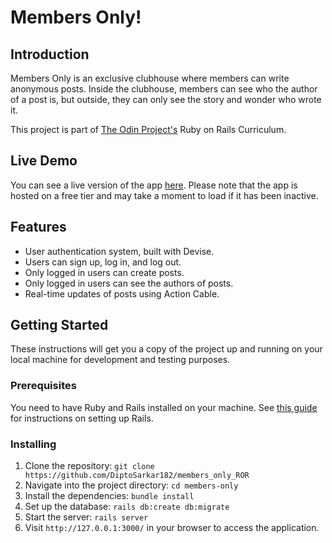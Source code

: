 # Members Only!

## Introduction

Members Only is an exclusive clubhouse where members can write anonymous posts. Inside the clubhouse, members can see who the author of a post is, but outside, they can only see the story and wonder who wrote it.

This project is part of [The Odin Project's](https://www.theodinproject.com/) Ruby on Rails Curriculum.

## Live Demo

You can see a live version of the app [here](https://members-only-ror.onrender.com).
Please note that the app is hosted on a free tier and may take a moment to load if it has been inactive.

## Features

- User authentication system, built with Devise.
- Users can sign up, log in, and log out.
- Only logged in users can create posts.
- Only logged in users can see the authors of posts.
- Real-time updates of posts using Action Cable.

## Getting Started

These instructions will get you a copy of the project up and running on your local machine for development and testing purposes.

### Prerequisites

You need to have Ruby and Rails installed on your machine. See [this guide](https://guides.rubyonrails.org/getting_started.html#creating-a-new-rails-project-installing-rails) for instructions on setting up Rails.

### Installing

1. Clone the repository: `git clone https://github.com/DiptoSarkar182/members_only_ROR`
2. Navigate into the project directory: `cd members-only`
3. Install the dependencies: `bundle install`
4. Set up the database: `rails db:create db:migrate`
5. Start the server: `rails server`
6. Visit `http://127.0.0.1:3000/` in your browser to access the application.